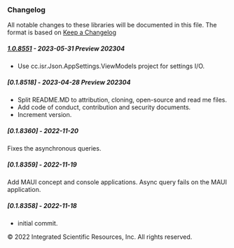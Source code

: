 ### Changelog
All notable changes to these libraries will be documented in this file.
The format is based on [Keep a Changelog](https://keepachangelog.com/en/1.0.0/)

##### [1.0.8551] - 2023-05-31 Preview 202304
* Use cc.isr.Json.AppSettings.ViewModels project for settings I/O.

##### [0.1.8518] - 2023-04-28 Preview 202304
* Split README.MD to attribution, cloning, open-source and read me files.
* Add code of conduct, contribution and security documents.
* Increment version.

##### [0.1.8360] - 2022-11-20
Fixes the asynchronous queries.

##### [0.1.8359] - 2022-11-19
Add MAUI concept and console applications. Async query fails on the MAUI application.

##### [0.1.8358] - 2022-11-18
* initial commit.

&copy;  2022 Integrated Scientific Resources, Inc. All rights reserved.

[1.0.8551]: https://github.com/ATECoder/dn.iot.tcp
